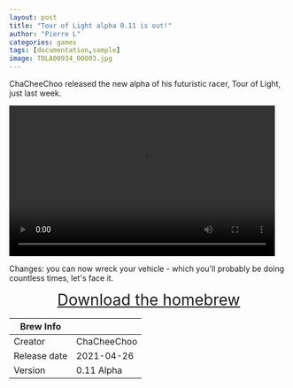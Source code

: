 ```yaml
---
layout: post
title: "Tour of Light alpha 0.11 is out!"
author: "Pierre L"
categories: games
tags: [documentation,sample]
image: TOLA00934_00003.jpg
---
```


ChaCheeChoo released the new alpha of his futuristic racer, Tour of Light, just last week.

<video class="center" width="480" height="272" controls>
	<source type="video/mp4" src="https://ia801807.us.archive.org/20/items/to-lmulti-track.-7z/TolAlpha010.ia.mp4">
</video>

Changes: you can now wreck your vehicle - which you'll probably be doing countless times, let's face it.

<p align="center">
	<a href="https://archive.org/download/to-lmulti-track.-7z/ToLAlpha011.7z" style="font-size: 2em;">Download the homebrew</a>
</p>

| Brew Info    |             |
|--------------|-------------|
| Creator      | ChaCheeChoo |
| Release date | 2021-04-26  |
| Version      | 0.11 Alpha  |
